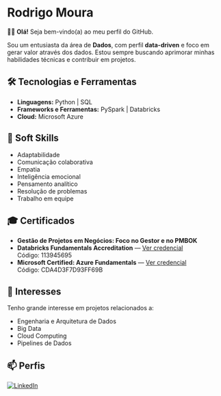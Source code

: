 # Rodrigo Moura

👋🏿 **Olá!** Seja bem-vindo(a) ao meu perfil do GitHub.

Sou um entusiasta da área de **Dados**, com perfil **data-driven** e foco em gerar valor através dos dados. Estou sempre buscando aprimorar minhas habilidades técnicas e contribuir em projetos.

## 🛠️ Tecnologias e Ferramentas

- **Linguagens:** Python | SQL
- **Frameworks e Ferramentas:** PySpark | Databricks
- **Cloud:** Microsoft Azure

## 🧠 Soft Skills

- Adaptabilidade
- Comunicação colaborativa
- Empatia
- Inteligência emocional
- Pensamento analítico
- Resolução de problemas
- Trabalho em equipe

## 🎓 Certificados

- **Gestão de Projetos em Negócios: Foco no Gestor e no PMBOK**  
- **Databricks Fundamentals Accreditation** — [Ver credencial](https://credentials.databricks.com/eea4a88e-9756-41ca-a280-1c68f6e815a7)  
  Código: 113945695
- **Microsoft Certified: Azure Fundamentals** — [Ver credencial](https://learn.microsoft.com/api/credentials/share/pt-br/RodrigoMoura-1151/CDA4D3F7D93FF69B?sharingId)  
  Código: CDA4D3F7D93FF69B

## 🚀 Interesses

Tenho grande interesse em projetos relacionados a:

- Engenharia e Arquitetura de Dados
- Big Data
- Cloud Computing
- Pipelines de Dados

## 📫 Perfis

[![LinkedIn](https://img.shields.io/badge/linkedin-%230077B5.svg?style=for-the-badge&logo=linkedin&logoColor=white)](https://www.linkedin.com/in/rodrigo-moura-b1815139/)
